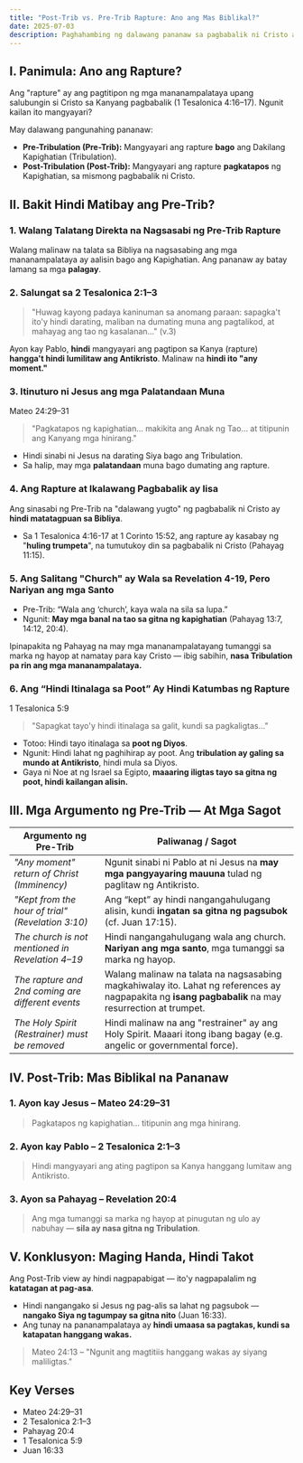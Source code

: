 ```yaml
---
title: "Post-Trib vs. Pre-Trib Rapture: Ano ang Mas Biblikal?"
date: 2025-07-03
description: Paghahambing ng dalawang pananaw sa pagbabalik ni Cristo ayon sa Bibliya
---
```


## I. Panimula: Ano ang Rapture?

Ang "rapture" ay ang pagtitipon ng mga mananampalataya upang salubungin si Cristo sa Kanyang pagbabalik (1 Tesalonica 4:16–17). Ngunit kailan ito mangyayari?

May dalawang pangunahing pananaw:

- **Pre-Tribulation (Pre-Trib):** Mangyayari ang rapture **bago** ang Dakilang Kapighatian (Tribulation).
- **Post-Tribulation (Post-Trib):** Mangyayari ang rapture **pagkatapos** ng Kapighatian, sa mismong pagbabalik ni Cristo.

## II. Bakit Hindi Matibay ang Pre-Trib?

### 1. Walang Talatang Direkta na Nagsasabi ng Pre-Trib Rapture

Walang malinaw na talata sa Bibliya na nagsasabing ang mga mananampalataya ay aalisin bago ang Kapighatian. Ang pananaw ay batay lamang sa mga **palagay**.

### 2. Salungat sa 2 Tesalonica 2:1–3

> "Huwag kayong padaya kaninuman sa anomang paraan: sapagka't ito'y hindi darating, maliban na dumating muna ang pagtalikod, at mahayag ang tao ng kasalanan..." (v.3)

Ayon kay Pablo, **hindi** mangyayari ang pagtipon sa Kanya (rapture) **hangga't hindi lumilitaw ang Antikristo**. Malinaw na **hindi ito "any moment."**

### 3. Itinuturo ni Jesus ang mga Palatandaan Muna

Mateo 24:29–31
> "Pagkatapos ng kapighatian... makikita ang Anak ng Tao... at titipunin ang Kanyang mga hinirang."

- Hindi sinabi ni Jesus na darating Siya bago ang Tribulation.  
- Sa halip, may mga **palatandaan** muna bago dumating ang rapture.

### 4. Ang Rapture at Ikalawang Pagbabalik ay Iisa

Ang sinasabi ng Pre-Trib na "dalawang yugto" ng pagbabalik ni Cristo ay **hindi matatagpuan sa Bibliya**.

- Sa 1 Tesalonica 4:16-17 at 1 Corinto 15:52, ang rapture ay kasabay ng "**huling trumpeta**", na tumutukoy din sa pagbabalik ni Cristo (Pahayag 11:15).

### 5. Ang Salitang "Church" ay Wala sa Revelation 4-19, Pero Nariyan ang mga Santo

- Pre-Trib: “Wala ang ‘church’, kaya wala na sila sa lupa.”
- Ngunit: **May mga banal na tao sa gitna ng kapighatian** (Pahayag 13:7, 14:12, 20:4).

Ipinapakita ng Pahayag na may mga mananampalatayang tumanggi sa marka ng hayop at namatay para kay Cristo — ibig sabihin, **nasa Tribulation pa rin ang mga mananampalataya.**

### 6. Ang “Hindi Itinalaga sa Poot” Ay Hindi Katumbas ng Rapture

1 Tesalonica 5:9
> "Sapagkat tayo'y hindi itinalaga sa galit, kundi sa pagkaligtas..."

- Totoo: Hindi tayo itinalaga sa **poot ng Diyos**.
- Ngunit: Hindi lahat ng paghihirap ay poot. Ang **tribulation ay galing sa mundo at Antikristo**, hindi mula sa Diyos.
- Gaya ni Noe at ng Israel sa Egipto, **maaaring iligtas tayo sa gitna ng poot, hindi kailangan alisin.**

## III. Mga Argumento ng Pre-Trib — At Mga Sagot

| **Argumento ng Pre-Trib** | **Paliwanag / Sagot** |
|---------------------------|------------------------|
| *"Any moment" return of Christ (Imminency)* | Ngunit sinabi ni Pablo at ni Jesus na **may mga pangyayaring mauuna** tulad ng paglitaw ng Antikristo. |
| *"Kept from the hour of trial" (Revelation 3:10)* | Ang “kept” ay hindi nangangahulugang alisin, kundi **ingatan sa gitna ng pagsubok** (cf. Juan 17:15). |
| *The church is not mentioned in Revelation 4–19* | Hindi nangangahulugang wala ang church. **Nariyan ang mga santo**, mga tumanggi sa marka ng hayop. |
| *The rapture and 2nd coming are different events* | Walang malinaw na talata na nagsasabing magkahiwalay ito. Lahat ng references ay nagpapakita ng **isang pagbabalik** na may resurrection at trumpet. |
| *The Holy Spirit (Restrainer) must be removed* | Hindi malinaw na ang "restrainer" ay ang Holy Spirit. Maaari itong ibang bagay (e.g. angelic or governmental force). |

## IV. Post-Trib: Mas Biblikal na Pananaw

### 1. Ayon kay Jesus – Mateo 24:29–31  
> Pagkatapos ng kapighatian… titipunin ang mga hinirang.

### 2. Ayon kay Pablo – 2 Tesalonica 2:1–3  
> Hindi mangyayari ang ating pagtipon sa Kanya hanggang lumitaw ang Antikristo.

### 3. Ayon sa Pahayag – Revelation 20:4  
> Ang mga tumanggi sa marka ng hayop at pinugutan ng ulo ay nabuhay — **sila ay nasa gitna ng Tribulation**.

## V. Konklusyon: Maging Handa, Hindi Takot

Ang Post-Trib view ay hindi nagpapabigat — ito'y nagpapalalim ng **katatagan at pag-asa**.

- Hindi nangangako si Jesus ng pag-alis sa lahat ng pagsubok — **nangako Siya ng tagumpay sa gitna nito** (Juan 16:33).
- Ang tunay na pananampalataya ay **hindi umaasa sa pagtakas, kundi sa katapatan hanggang wakas.**

> Mateo 24:13 – "Ngunit ang magtitiis hanggang wakas ay siyang maliligtas."

## Key Verses

- Mateo 24:29–31  
- 2 Tesalonica 2:1–3  
- Pahayag 20:4  
- 1 Tesalonica 5:9  
- Juan 16:33  